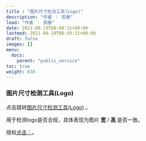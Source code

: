 ```yaml
---
title : "图片尺寸检测工具(Logo)"
description: "作者 ｜ 孤傲"
lead: "作者 ｜ 孤傲"
date: 2021-08-19T08:49:31+00:00
lastmod: 2021-08-19T08:49:31+00:00
draft: false 
images: []
menu:
  docs:
    parent: "public_service"
toc: true
weight: 830
---
```


### 图片尺寸检测工具(Logo)

点击跳转[图片尺寸检测工具(Logo)](https://skin.gushao.club/docs/public_service/LogoCheck/) 。

用于检测logo是否合规，具体表现为图片 **宽** / **高** 是否一致。

授权[点击：](https://skin.gushao.club/docs/public_service/)。
